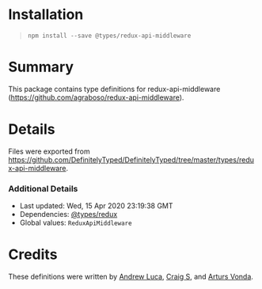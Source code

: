 # Installation
> `npm install --save @types/redux-api-middleware`

# Summary
This package contains type definitions for redux-api-middleware (https://github.com/agraboso/redux-api-middleware).

# Details
Files were exported from https://github.com/DefinitelyTyped/DefinitelyTyped/tree/master/types/redux-api-middleware.

### Additional Details
 * Last updated: Wed, 15 Apr 2020 23:19:38 GMT
 * Dependencies: [@types/redux](https://npmjs.com/package/@types/redux)
 * Global values: `ReduxApiMiddleware`

# Credits
These definitions were written by [ Andrew Luca](https://github.com/iamandrewluca), [Craig S](https://github.com/Mrman), and [Arturs Vonda](https://github.com/artursvonda).
